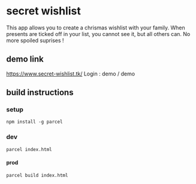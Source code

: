 # secret wishlist

This app allows you to create a chrismas wishlist with your family.
When presents are ticked off in your list, you cannot see it, but all others can.
No more spoiled suprises !

## demo link
https://www.secret-wishlist.tk/
Login : demo / demo

## build instructions

### setup

    npm install -g parcel

### dev

    parcel index.html

#### prod

    parcel build index.html
